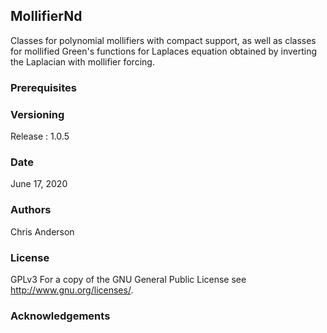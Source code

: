 ## MollifierNd

Classes for polynomial mollifiers with compact support, as well as classes for mollified Green's functions for Laplaces equation obtained by inverting the Laplacian with mollifier forcing. 


### Prerequisites

### Versioning

Release : 1.0.5

### Date

June 17, 2020 

### Authors

Chris Anderson

### License

GPLv3  For a copy of the GNU General Public License see <http://www.gnu.org/licenses/>.

### Acknowledgements




